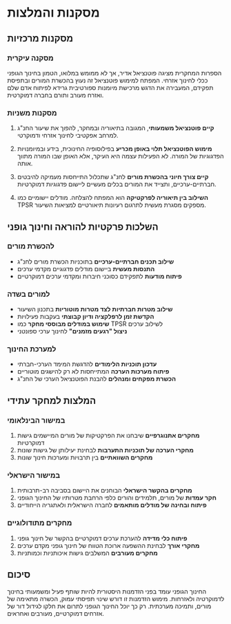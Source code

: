 # מסקנות והמלצות

## מסקנות מרכזיות

### מסקנה עיקרית
הספרות המחקרית מציגה פוטנציאל אדיר, אך לא ממומש במלואו, הטמון בחינוך הגופני ככלי לחינוך אזרחי. המפתח למימוש פוטנציאל זה נעוץ בהכשרת המורים ובתפיסת תפקידם, המעבירה את הדגש מרכישת מיומנות ספורטיבית גרידא לפיתוח אדם שלם ואזרח מעורב ותורם בחברה דמוקרטית.

### מסקנות משניות

1. **קיים פוטנציאל משמעותי**, המגובה בתיאוריה ובמחקר, להפוך את שיעור החנ"ג למרחב אפקטיבי לחינוך אזרחי ודמוקרטי.

2. **מימוש הפוטנציאל תלוי באופן מכריע** בפילוסופיה החינוכית, בידע ובמיומנויות הפדגוגיות של המורה. לא הפעילות עצמה היא העיקר, אלא האופן שבו המורה מתווך אותה.

3. **קיים צורך חיוני בהכשרת מורים** לחנ"ג שתכלול התייחסות מעמיקה להיבטים חברתיים-ערכיים, ותצייד את המורים בכלים מעשיים ליישום פדגוגיות דמוקרטיות.

4. **השילוב בין תיאוריה לפרקטיקה** הוא המפתח להצלחה. מודלים יישומיים כמו TPSR מספקים מסגרת מעשית לתרגום רעיונות תיאורטיים למציאות השיעור.

## השלכות פרקטיות להוראה וחינוך גופני

### להכשרת מורים
- **שילוב תכנים חברתיים-ערכיים** בתוכניות הכשרת מורים לחנ"ג
- **התנסות מעשית** ביישום מודלים פדגוגיים מקדמי ערכים
- **פיתוח מודעות** לתפקידם כסוכני חיברות ומקדמי ערכים דמוקרטיים

### למורים בשדה
- **שילוב מטרות חברתיות לצד מטרות מוטוריות** בתכנון השיעור
- **הקדשת זמן לרפלקציה ודיון קבוצתי** בעקבות פעילויות
- **שימוש במודלים מבוססי מחקר** כמו TPSR לשילוב ערכים
- **ניצול "רגעים מזמנים"** לחינוך ערכי ספונטני

### למערכת החינוך
- **עדכון תוכניות הלימודים** להדגשת המימד הערכי-חברתי
- **פיתוח מערכות הערכה** המתייחסות לא רק להישגים מוטוריים
- **הכשרת מפקחים ומנהלים** להבנת הפוטנציאל הערכי של החנ"ג

## המלצות למחקר עתידי

### במישור הבינלאומי
1. **מחקרים אתנוגרפיים** שיבחנו את הפרקטיקות של מורים המיישמים גישות דמוקרטיות
2. **מחקרי הערכה של תוכניות התערבות** לבחינת יעילותן של גישות שונות
3. **מחקרים השוואתיים** בין תרבויות ומערכות חינוך שונות

### במישור הישראלי
1. **מחקרים בהקשר הישראלי** הבוחנים את היישום בסביבה רב-תרבותית
2. **חקר עמדות** של מורים, תלמידים והורים כלפי הרחבת מטרותיו של החינוך הגופני
3. **פיתוח ובחינה של מודלים מותאמים** לחברה הישראלית ולאתגריה הייחודיים

### מחקרים מתודולוגיים
1. **פיתוח כלי מדידה** להערכת ערכים דמוקרטיים בהקשר של חינוך גופני
2. **מחקרי אורך** לבחינת ההשפעה ארוכת הטווח של חינוך גופני מקדם ערכים
3. **מחקרים מעורבים** המשלבים גישות איכותניות וכמותניות

## סיכום

החינוך הגופני עומד בפני הזדמנות היסטורית להיות שותף פעיל ומשמעותי בחינוך לדמוקרטיה ולאזרחות. מימוש הזדמנות זו דורש שינוי תפיסתי עמוק, הכשרה מתאימה של מורים, ותמיכה מערכתית. רק כך יוכל החינוך הגופני לתרום את חלקו לגידול דור של אזרחים דמוקרטיים, מעורבים ואחראים.
